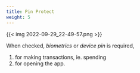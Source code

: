 ```yaml
---
title: Pin Protect
weight: 5
---
```


{{< img 2022-09-29_22-49-57.png >}}

When checked, *biometrics* or *device pin* is required,
1. for making transactions, ie. spending
2. for opening the app.
